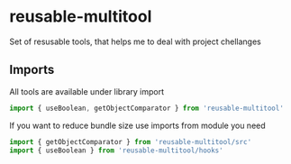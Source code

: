 # reusable-multitool

Set of resusable tools, that helps me to deal with project chellanges

## Imports

All tools are available under library import

```javascript
import { useBoolean, getObjectComparator } from 'reusable-multitool'
```

If you want to reduce bundle size use imports from module you need

```javascript
import { getObjectComparator } from 'reusable-multitool/src'
import { useBoolean } from 'reusable-multitool/hooks'
```
